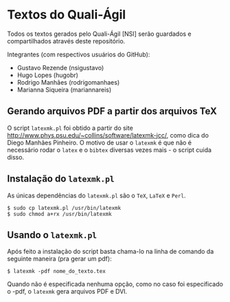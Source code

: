 Textos do Quali-Ágil
====================

Todos os textos gerados pelo Quali-Ágil [NSI] serão guardados e compartilhados através deste repositório.

Integrantes (com respectivos usuários do GitHub):

* Gustavo Rezende (nsigustavo)
* Hugo Lopes (hugobr)
* Rodrigo Manhães (rodrigomanhaes)
* Marianna Siqueira (mariannareis)


Gerando arquivos PDF a partir dos arquivos TeX
----------------------------------------------

O script ``latexmk.pl`` foi obtido a partir do site <http://www.phys.psu.edu/~collins/software/latexmk-jcc/>, como dica do Diego Manhães Pinheiro. O motivo de usar o ``latexmk`` é que não é necessário rodar o ``latex`` e o ``bibtex`` diversas vezes mais - o script cuida disso.


Instalação do ``latexmk.pl``
-------------------------

As únicas dependências do ``latexmk.pl`` são o ``TeX``, ``LaTeX`` e ``Perl``.

    $ sudo cp latexmk.pl /usr/bin/latexmk
    $ sudo chmod a+rx /usr/bin/latexmk


Usando o ``latexmk.pl``
-----------------------

Após feito a instalação do script basta chama-lo na linha de comando da seguinte maneira (pra gerar um pdf):

    $ latexmk -pdf nome_do_texto.tex

Quando não é especificada nenhuma opção, como no caso foi especificado o -pdf, o ``latexmk`` gera arquivos PDF e DVI.
